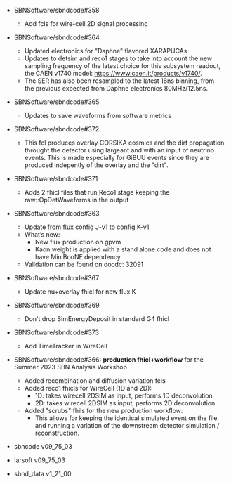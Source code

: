 - SBNSoftware/sbndcode#358
  - Add fcls for wire-cell 2D signal processing
- SBNSoftware/sbndcode#364
  - Updated electronics for "Daphne" flavored XARAPUCAs
  - Updates to detsim and reco1 stages to take into account the new sampling frequency of the latest choice for this subsystem readout, the CAEN v1740 model: https://www.caen.it/products/v1740/.
  - The SER has also been resampled to the latest 16ns binning, from the previous expected from Daphne electronics 80MHz/12.5ns.
- SBNSoftware/sbndcode#365
  -  Updates to save waveforms from software metrics
- SBNSoftware/sbndcode#372
  - This fcl produces overlay CORSIKA cosmics and the dirt propagation throught the detector using largeant and with an input of neutrino events. This is made especially for GiBUU events since they are produced indepently of the overlay and the "dirt". 
- SBNSoftware/sbndcode#371
  - Adds 2 fhicl files that run Reco1 stage keeping the raw::OpDetWaveforms in the output
- SBNSoftware/sbndcode#363
  - Update from flux config J-v1 to config K-v1
  - What’s new:
    - New flux production on gpvm
    - Kaon weight is applied with a stand alone code and does not have MiniBooNE dependency
  - Validation can be found on docdc: 32091
- SBNSoftware/sbndcode#367
  -  Update nu+overlay fhicl for new flux K
- SBNSoftware/sbndcode#369
  - Don't drop SimEnergyDeposit in standard G4 fhicl
- SBNSoftware/sbndcode#373
  - Add TimeTracker in WireCell
- SBNSoftware/sbndcode#366: **production fhicl+workflow** for the Summer 2023 SBN Analysis Workshop 
  - Added recombination and diffusion variation fcls
  - Added reco1 fhicls for WireCell (1D and 2D):
    - 1D: takes wirecell 2DSIM as input, performs 1D deconvolution
    - 2D: takes wirecell 2DSIM as input, performs 2D deconvolution  
  - Added "scrubs" fhils for the new production workflow:
    - This allows for keeping the identical simulated event on the file and running a variation of the downstream detector simulation / reconstruction. 
 
    
- sbncode v09_75_03
- larsoft v09_75_03
- sbnd_data v1_21_00

